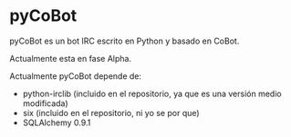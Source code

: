 pyCoBot
=======

pyCoBot es un bot IRC escrito en Python y basado en CoBot.

Actualmente esta en fase Alpha.

Actualmente pyCoBot depende de:
 * python-irclib (incluido en el repositorio, ya que es una versión medio modificada)
 * six (incluido en el repositorio, ni yo se por que)
 * SQLAlchemy 0.9.1
